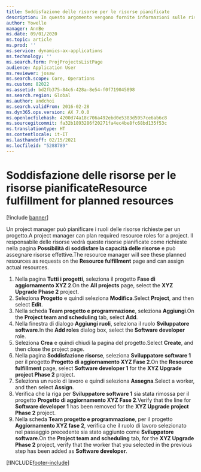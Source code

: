 ```yaml
---
title: Soddisfazione delle risorse per le risorse pianificate
description: In questo argomento vengono fornite informazioni sulle risorse pianificate di un progetto.
author: Yowelle
manager: AnnBe
ms.date: 09/01/2020
ms.topic: article
ms.prod: ''
ms.service: dynamics-ax-applications
ms.technology: ''
ms.search.form: ProjProjectsListPage
audience: Application User
ms.reviewer: josaw
ms.search.scope: Core, Operations
ms.custom: 82022
ms.assetid: bd2fb375-84c6-428a-8e54-f0f719045898
ms.search.region: Global
ms.author: andchoi
ms.search.validFrom: 2016-02-28
ms.dyn365.ops.version: AX 7.0.0
ms.openlocfilehash: 4200d74a18c706a492ebd0e5383d5957ce6ab6c8
ms.sourcegitcommit: fa32b1893286f20271fa4ec4be8fc68bd135f53c
ms.translationtype: HT
ms.contentlocale: it-IT
ms.lasthandoff: 02/15/2021
ms.locfileid: "5288789"
---
```

# <a name="resource-fulfillment-for-planned-resources"></a><span data-ttu-id="93bb2-103">Soddisfazione delle risorse per le risorse pianificate</span><span class="sxs-lookup"><span data-stu-id="93bb2-103">Resource fulfillment for planned resources</span></span>

[!include [banner](../includes/banner.md)]

<span data-ttu-id="93bb2-104">Un project manager può pianificare i ruoli delle risorse richieste per un progetto.</span><span class="sxs-lookup"><span data-stu-id="93bb2-104">A project manager can plan required resource roles for a project.</span></span> <span data-ttu-id="93bb2-105">Il responsabile delle risorse vedrà queste risorse pianificate come richieste nella pagina **Possibilità di soddisfare la capacità delle risorse** e può assegnare risorse effettive.</span><span class="sxs-lookup"><span data-stu-id="93bb2-105">The resource manager will see these planned resources as requests on the **Resource fulfillment** page and can assign actual resources.</span></span>

1. <span data-ttu-id="93bb2-106">Nella pagina **Tutti i progetti**, seleziona il progetto **Fase di aggiornamento XYZ 2**.</span><span class="sxs-lookup"><span data-stu-id="93bb2-106">On the **All projects** page, select the **XYZ Upgrade Phase 2** project.</span></span>
2. <span data-ttu-id="93bb2-107">Seleziona **Progetto** e quindi seleziona **Modifica**.</span><span class="sxs-lookup"><span data-stu-id="93bb2-107">Select **Project**, and then select **Edit**.</span></span>
3. <span data-ttu-id="93bb2-108">Nella scheda **Team progetto e programmazione**, seleziona **Aggiungi**.</span><span class="sxs-lookup"><span data-stu-id="93bb2-108">On the **Project team and scheduling** tab, select **Add**.</span></span>
4. <span data-ttu-id="93bb2-109">Nella finestra di dialogo **Aggiungi ruoli**, seleziona il ruolo **Sviluppatore software**.</span><span class="sxs-lookup"><span data-stu-id="93bb2-109">In the **Add roles** dialog box, select the **Software developer** role.</span></span>
5. <span data-ttu-id="93bb2-110">Seleziona **Crea** e quindi chiudi la pagina del progetto.</span><span class="sxs-lookup"><span data-stu-id="93bb2-110">Select **Create**, and then close the project page.</span></span>
6. <span data-ttu-id="93bb2-111">Nella pagina **Soddisfazione risorse**, seleziona **Sviluppatore software 1** per il progetto **Progetto di aggiornamento XYZ Fase 2**.</span><span class="sxs-lookup"><span data-stu-id="93bb2-111">On the **Resource fulfillment** page, select **Software developer 1** for the **XYZ Upgrade project Phase 2** project.</span></span>
7. <span data-ttu-id="93bb2-112">Seleziona un ruolo di lavoro e quindi seleziona **Assegna**.</span><span class="sxs-lookup"><span data-stu-id="93bb2-112">Select a worker, and then select **Assign**.</span></span>
8. <span data-ttu-id="93bb2-113">Verifica che la riga per **Sviluppatore software 1** sia stata rimossa per il progetto **Progetto di aggiornamento XYZ Fase 2**.</span><span class="sxs-lookup"><span data-stu-id="93bb2-113">Verify that the line for **Software developer 1** has been removed for the **XYZ Upgrade project Phase 2** project.</span></span>
9. <span data-ttu-id="93bb2-114">Nella scheda **Team progetto e programmazione**, per il progetto **Aggiornamento XYZ fase 2**, verifica che il ruolo di lavoro selezionato nel passaggio precedente sia stato aggiunto come **Sviluppatore software**.</span><span class="sxs-lookup"><span data-stu-id="93bb2-114">On the **Project team and scheduling** tab, for the **XYZ Upgrade Phase 2** project, verify that the worker that you selected in the previous step has been added as **Software developer**.</span></span>


[!INCLUDE[footer-include](../includes/footer-banner.md)]
